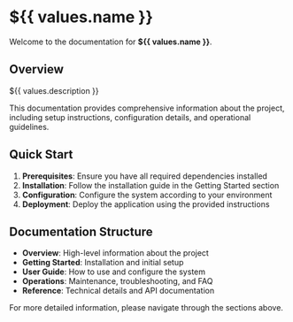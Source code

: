 # ${{ values.name }}

Welcome to the documentation for **${{ values.name }}**.

## Overview

${{ values.description }}

This documentation provides comprehensive information about the project, including setup instructions, configuration details, and operational guidelines.

## Quick Start

1. **Prerequisites**: Ensure you have all required dependencies installed
2. **Installation**: Follow the installation guide in the Getting Started section
3. **Configuration**: Configure the system according to your environment
4. **Deployment**: Deploy the application using the provided instructions

## Documentation Structure

- **Overview**: High-level information about the project
- **Getting Started**: Installation and initial setup
- **User Guide**: How to use and configure the system
- **Operations**: Maintenance, troubleshooting, and FAQ
- **Reference**: Technical details and API documentation

For more detailed information, please navigate through the sections above. 
